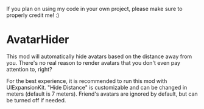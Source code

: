 If you plan on using my code in your own project, please make sure to properly credit me! :)

# AvatarHider
This mod will automatically hide avatars based on the distance away from you.
There's no real reason to render avatars that you don't even pay attention to, right?

For the best experience, it is recommended to run this mod with UIExpansionKit.
"Hide Distance" is customizable and can be changed in meters (default is 7 meters).
Friend's avatars are ignored by default, but can be turned off if needed.

